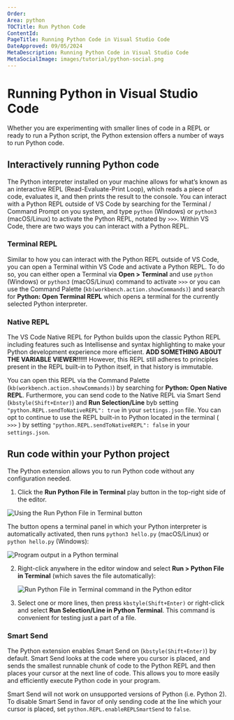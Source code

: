 ```yaml
---
Order:
Area: python
TOCTitle: Run Python Code
ContentId:
PageTitle: Running Python Code in Visual Studio Code
DateApproved: 09/05/2024
MetaDescription: Running Python Code in Visual Studio Code
MetaSocialImage: images/tutorial/python-social.png
---
```


# Running Python in Visual Studio Code

Whether you are experimenting with smaller lines of code in a REPL or ready to run a Python script, the Python extension offers a number of ways to run Python code.

## Interactively running Python code

The Python interpreter installed on your machine allows for what’s known as an interactive REPL (Read-Evaluate-Print Loop), which reads a piece of code, evaluates it, and then prints the result to the console. You can interact with a Python REPL outside of VS Code by searching for the Terminal / Command Prompt on you system, and type `python` (Windows) or `python3` (macOS/Linux) to activate the Python REPL, notated by `>>>`. Within VS Code, there are two ways you can interact with a Python REPL.

### Terminal REPL

Similar to how you can interact with the Python REPL outside of VS Code, you can open a Terminal within VS Code and activate a Python REPL. To do so, you can either open a Terminal via **Open > Terminal** and use `python` (Windows) or `python3` (macOS/Linux) command to activate `>>>` or you can use the Command Palette (`kb(workbench.action.showCommands)`) and search for **Python: Open Terminal REPL** which opens a terminal for the currently selected Python interpreter.

### Native REPL

The VS Code Native REPL for Python builds upon the classic Python REPL including features such as Intellisense and syntax highlighting to make your Python development experience more efficient. **ADD SOMETHING ABOUT THE VARIABLE VIEWER!!!!!** However, this REPL still adheres to principles present in the REPL built-in to Python itself, in that history is immutable.

You can open this REPL via the Command Palette (`kb(workbench.action.showCommands)`) by searching for **Python: Open Native REPL**. Furthermore, you can send code to the Native REPL via Smart Send (`kbstyle(Shift+Enter)`) and **Run Selection/Line** byb setting `"python.REPL.sendToNativeREPL": true` in your `settings.json` file. You can opt to continue to use the REPL built-in to Python located in the terminal ( `>>>` ) by setting `"python.REPL.sendToNativeREPL": false` in your `settings.json`.

## Run code within your Python project

The Python extension allows you to run Python code without any configuration needed.

1. Click the **Run Python File in Terminal** play button in the top-right side of the editor.

![Using the Run Python File in Terminal button](images/tutorial/run-python-file-in-terminal-button.png)

The button opens a terminal panel in which your Python interpreter is automatically activated, then runs `python3 hello.py` (macOS/Linux) or `python hello.py` (Windows):

![Program output in a Python terminal](images/tutorial/output-in-terminal.png)

2. Right-click anywhere in the editor window and select **Run > Python File in Terminal** (which saves the file automatically):

   ![Run Python File in Terminal command in the Python editor](images/tutorial/run-python-file-in-terminal.png)

3. Select one or more lines, then press `kbstyle(Shift+Enter)` or right-click and select **Run Selection/Line in Python Terminal**. This command is convenient for testing just a part of a file.

### Smart Send

The Python extension enables Smart Send on (`kbstyle(Shift+Enter)`) by default. Smart Send looks at the code where you cursor is placed, and sends the smallest runnable chunk of code to the Python REPL and then places your cursor at the next line of code. This allows you to more easily and efficiently execute Python code in your program.

Smart Send will not work on unsupported versions of Python (i.e. Python 2). To disable Smart Send in favor of only sending code at the line which your cursor is placed, set `python.REPL.enableREPLSmartSend` to `false`.
